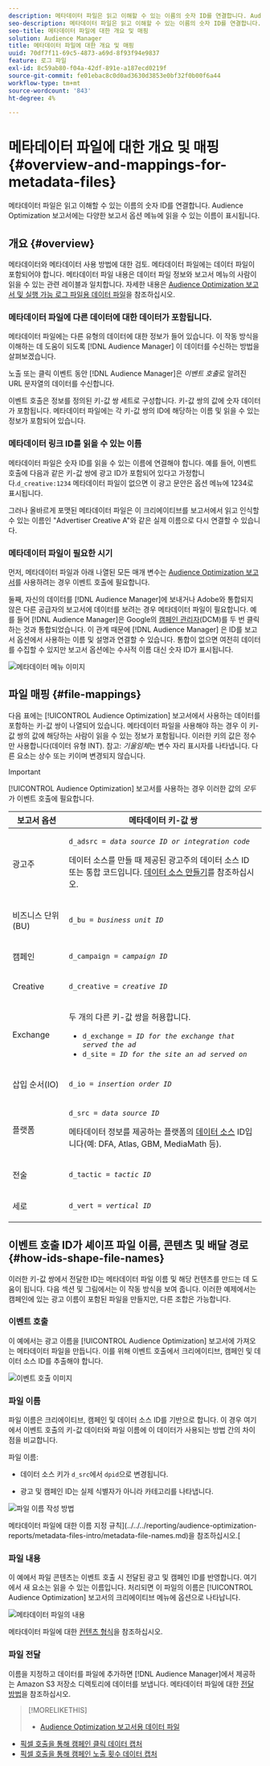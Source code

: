 ```yaml
---
description: 메타데이터 파일은 읽고 이해할 수 있는 이름의 숫자 ID를 연결합니다. Audience Optimization 보고서에는 다양한 보고서 옵션 메뉴에 읽을 수 있는 이름이 표시됩니다.
seo-description: 메타데이터 파일은 읽고 이해할 수 있는 이름의 숫자 ID를 연결합니다. Audience Optimization 보고서에는 다양한 보고서 옵션 메뉴에 읽을 수 있는 이름이 표시됩니다.
seo-title: 메타데이터 파일에 대한 개요 및 매핑
solution: Audience Manager
title: 메타데이터 파일에 대한 개요 및 매핑
uuid: 70df7f11-69c5-4873-a69d-8f93f94e9837
feature: 로그 파일
exl-id: 8c59ab80-f04a-42df-891e-a187ecd0219f
source-git-commit: fe01ebac8c0d0ad3630d3853e0bf32f0b00f6a44
workflow-type: tm+mt
source-wordcount: '843'
ht-degree: 4%

---
```


# 메타데이터 파일에 대한 개요 및 매핑{#overview-and-mappings-for-metadata-files}

메타데이터 파일은 읽고 이해할 수 있는 이름의 숫자 ID를 연결합니다. Audience Optimization 보고서에는 다양한 보고서 옵션 메뉴에 읽을 수 있는 이름이 표시됩니다.

## 개요 {#overview}

메타데이터와 메타데이터 사용 방법에 대한 검토. 메타데이터 파일에는 데이터 파일이 포함되어야 합니다. 메타데이터 파일 내용은 데이터 파일 정보와 보고서 메뉴의 사람이 읽을 수 있는 관련 레이블과 일치합니다. 자세한 내용은 [Audience Optimization 보고서 및 실행 가능 로그 파일용 데이터 파일](../../../reporting/audience-optimization-reports/metadata-files-intro/datafiles-intro.md)을 참조하십시오.

### 메타데이터 파일에 다른 데이터에 대한 데이터가 포함됩니다.

메타데이터 파일에는 다른 유형의 데이터에 대한 정보가 들어 있습니다. 이 작동 방식을 이해하는 데 도움이 되도록 [!DNL Audience Manager] 이 데이터를 수신하는 방법을 살펴보겠습니다.

노출 또는 클릭 이벤트 동안 [!DNL Audience Manager]은 *이벤트 호출*&#x200B;로 알려진 URL 문자열의 데이터를 수신합니다.

이벤트 호출은 정보를 정의된 키-값 쌍 세트로 구성합니다. 키-값 쌍의 값에 숫자 데이터가 포함됩니다. 메타데이터 파일에는 각 키-값 쌍의 ID에 해당하는 이름 및 읽을 수 있는 정보가 포함되어 있습니다.

### 메타데이터 링크 ID를 읽을 수 있는 이름

메타데이터 파일은 숫자 ID를 읽을 수 있는 이름에 연결해야 합니다. 예를 들어, 이벤트 호출에 다음과 같은 키-값 쌍에 광고 ID가 포함되어 있다고 가정합니다.`d_creative:1234` 메타데이터 파일이 없으면 이 광고 문안은 옵션 메뉴에 1234로 표시됩니다.

그러나 올바르게 포맷된 메타데이터 파일은 이 크리에이티브를 보고서에서 읽고 인식할 수 있는 이름인 &quot;Advertiser Creative A&quot;와 같은 실제 이름으로 다시 연결할 수 있습니다.

### 메타데이터 파일이 필요한 시기

먼저, 메타데이터 파일과 아래 나열된 모든 매개 변수는 [Audience Optimization 보고서](../../../reporting/audience-optimization-reports/audience-optimization-reports.md)를 사용하려는 경우 이벤트 호출에 필요합니다.

둘째, 자신의 데이터를 [!DNL Audience Manager]에 보내거나 Adobe와 통합되지 않은 다른 공급자의 보고서에 데이터를 보려는 경우 메타데이터 파일이 필요합니다. 예를 들어 [!DNL Audience Manager]은 Google의 [캠페인 관리자](../../../reporting/audience-optimization-reports/aor-advertisers/import-dcm.md)(DCM)를 두 번 클릭하는 것과 통합되었습니다. 이 관계 때문에 [!DNL Audience Manager] 은 ID를 보고서 옵션에서 사용하는 이름 및 설명과 연결할 수 있습니다. 통합이 없으면 여전히 데이터를 수집할 수 있지만 보고서 옵션에는 수사적 이름 대신 숫자 ID가 표시됩니다.

![메타데이터 메뉴 이미지](/help/using/reporting/audience-optimization-reports/metadata-files-intro/assets/metadata_menu.png)

## 파일 매핑 {#file-mappings}

다음 표에는 [!UICONTROL Audience Optimization] 보고서에서 사용하는 데이터를 포함하는 키-값 쌍이 나열되어 있습니다. 메타데이터 파일을 사용해야 하는 경우 이 키-값 쌍의 값에 해당하는 사람이 읽을 수 있는 정보가 포함됩니다. 이러한 키의 값은 정수만 사용합니다(데이터 유형 INT). 참고: *기울임체*&#x200B;는 변수 자리 표시자를 나타냅니다. 다른 요소는 상수 또는 키이며 변경되지 않습니다.

>[!IMPORTANT]
>
>[!UICONTROL Audience Optimization] 보고서를 사용하는 경우 이러한 값의 *모두*&#x200B;가 이벤트 호출에 필요합니다.

<table id="table_B2C8C493080E449CA71C4EF07D9476BD"> 
 <thead> 
  <tr> 
   <th colname="col1" class="entry"> 보고서 옵션 </th> 
   <th colname="col2" class="entry"> 메타데이터 키-값 쌍 </th> 
  </tr> 
 </thead>
 <tbody> 
  <tr> 
   <td colname="col1"> <p>광고주 </p> </td> 
   <td colname="col2"> <p> <code>d_adsrc = <i>data source ID or integration code</i></code> </p> <p>데이터 소스를 만들 때 제공된 광고주의 데이터 소스 ID 또는 통합 코드입니다. <a href="../../../features/manage-datasources.md#create-data-source"> 데이터 소스 만들기</a>를 참조하십시오. </p> </td> 
  </tr> 
  <tr> 
   <td colname="col1"> <p>비즈니스 단위(BU) </p> </td> 
   <td colname="col2"> <p> <code>d_bu = <i>business unit ID</i></code> </p> </td> 
  </tr> 
  <tr> 
   <td colname="col1"> <p>캠페인 </p> </td> 
   <td colname="col2"> <p> <code>d_campaign = <i>campaign ID</i></code> </p> </td> 
  </tr> 
  <tr> 
   <td colname="col1"> <p>Creative </p> </td> 
   <td colname="col2"> <p> <code>d_creative = <i>creative ID</i></code> </p> </td> 
  </tr> 
  <tr> 
   <td colname="col1"> <p>Exchange </p> </td> 
   <td colname="col2"> <p>두 개의 다른 키-값 쌍을 허용합니다. </p> 
    <ul id="ul_3B3B751A8A134096B0912E81A0983B9D"> 
     <li id="li_57BAC45A7B274AB695945E174A4D8A35"> <code>d_exchange = <i>ID for the exchange that served the ad</i></code> </li> 
     <li id="li_CCDF00DE59D3451C8EF590DD3E1A806D"> <code>d_site = <i>ID for the site an ad served on</i></code> </li> 
    </ul> </td> 
  </tr> 
  <tr> 
   <td colname="col1"> <p>삽입 순서(IO) </p> </td> 
   <td colname="col2"> <p> <code>d_io = <i>insertion order ID</i></code> </p> </td> 
  </tr> 
  <tr> 
   <td colname="col1"> <p>플랫폼 </p> </td> 
   <td colname="col2"> <p> <code>d_src = <i>data source ID</i></code> </p> <p>메타데이터 정보를 제공하는 플랫폼의 <a href="../../../features/datasources-list-and-settings.md#data-sources-list-and-settings"> 데이터 소스</a> ID입니다(예: DFA, Atlas, GBM, MediaMath 등). </p> </td> 
  </tr> 
  <tr> 
   <td colname="col1"> <p>전술 </p> </td> 
   <td colname="col2"> <p> <code>d_tactic = <i>tactic ID</i></code> </p> </td> 
  </tr> 
  <tr> 
   <td colname="col1"> <p>세로 </p> </td> 
   <td colname="col2"> <p> <code>d_vert = <i>vertical ID</i></code> </p> </td> 
  </tr> 
 </tbody> 
</table>

## 이벤트 호출 ID가 셰이프 파일 이름, 콘텐츠 및 배달 경로 {#how-ids-shape-file-names}

이러한 키-값 쌍에서 전달한 ID는 메타데이터 파일 이름 및 해당 컨텐츠를 만드는 데 도움이 됩니다. 다음 섹션 및 그림에서는 이 작동 방식을 보여 줍니다. 이러한 예제에서는 캠페인에 있는 광고 이름이 포함된 파일을 만들지만, 다른 조합은 가능합니다.

### 이벤트 호출

이 예에서는 광고 이름을 [!UICONTROL Audience Optimization] 보고서에 가져오는 메타데이터 파일을 만듭니다. 이를 위해 이벤트 호출에서 크리에이티브, 캠페인 및 데이터 소스 ID를 추출해야 합니다.

![이벤트 호출 이미지](/help/using/reporting/audience-optimization-reports/metadata-files-intro/assets/metadata_file_event.png)

### 파일 이름

파일 이름은 크리에이티브, 캠페인 및 데이터 소스 ID를 기반으로 합니다. 이 경우 여기에서 이벤트 호출의 키-값 데이터와 파일 이름에 이 데이터가 사용되는 방법 간의 차이점을 비교합니다.

파일 이름:

* 데이터 소스 키가 `d_src`에서 `dpid`으로 변경됩니다.

* 광고 및 캠페인 ID는 실제 식별자가 아니라 카테고리를 나타냅니다.

![파일 이름 작성 방법](/help/using/reporting/audience-optimization-reports/metadata-files-intro/assets/metadata_file_name.png)

메타데이터 파일에 대한 이름 지정 규칙](../../../reporting/audience-optimization-reports/metadata-files-intro/metadata-file-names.md)을 참조하십시오.[

### 파일 내용

이 예에서 파일 콘텐츠는 이벤트 호출 시 전달된 광고 및 캠페인 ID를 반영합니다. 여기에서 새 요소는 읽을 수 있는 이름입니다. 처리되면 이 파일의 이름은 [!UICONTROL Audience Optimization] 보고서의 크리에이티브 메뉴에 옵션으로 나타납니다.

![메타데이터 파일의 내용](/help/using/reporting/audience-optimization-reports/metadata-files-intro/assets/metadata_file_contents.png)

메타데이터 파일에 대한 [컨텐츠 형식](../../../reporting/audience-optimization-reports/metadata-files-intro/metadata-file-contents.md)을 참조하십시오.

### 파일 전달

이름을 지정하고 데이터를 파일에 추가하면 [!DNL Audience Manager]에서 제공하는 Amazon S3 저장소 디렉토리에 데이터를 보냅니다. 메타데이터 파일에 대한 [전달 방법](../../../reporting/audience-optimization-reports/metadata-files-intro/metadata-delivery-methods.md)을 참조하십시오.

>[!MORELIKETHIS]
>
>* [Audience Optimization 보고서용 데이터 파일](../../../reporting/audience-optimization-reports/metadata-files-intro/datafiles-intro.md)
* [픽셀 호출을 통해 캠페인 클릭 데이터 캡처](../../../integration/media-data-integration/click-data-pixels.md)
* [픽셀 호출을 통해 캠페인 노출 횟수 데이터 캡처](../../../integration/media-data-integration/impression-data-pixels.md)

